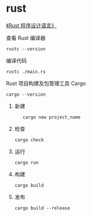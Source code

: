 # rust

[《Rust 程序设计语言》](https://rustwiki.org/zh-CN/book/title-page.html)

查看 Rust 编译器

```shell
rustc --version
```

编译代码

```shell
rustc ./main.rs
```

Rust 项目构建及包管理工具 Cargo

```shell
cargo --version
```

1. 新建

   ```shell
      cargo new project_name
   ```
2. 检查

   ```shell
   cargo check
   ```
3. 运行

   ```shell
   cargo run
   ```
4. 构建

   ```shell
   cargo build
   ```
5. 发布

   ```shell
   cargo build --release
   ```
